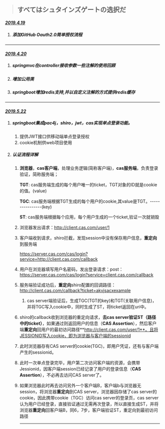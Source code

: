 > ## すべてはシュタインズゲートの选択だ

#### *<u>2019.4.19</u>*

1. ##### 添加GitHub Oauth2.0简单授权流程

------

#### *<u>2019.4.20</u>*

1. ##### springmvc在controller接收参数一些注解的使用回顾

2. ##### 增加公用类

3. ##### springboot增加redis支持,并以自定义注解的方式提供redis缓存

------

#### *<u>2019.5.22</u>*

1. ##### springboot集成pac4j，shiro，jwt，cas实现单点登录功能。

   1. 提供JWT接口供移动端单点登录授权
   2. cookie机制供web项目使用

2. ##### 认证流程详解

   1. **浏览器**，**cas客户端**，处理业务逻辑(简称客户端)，**cas服务端**，负责登录验证，简称服务端；

      **TGT**:  cas服务端生成的每个用户唯一的ticket，TGT对象的ID就是cookie的值。(value)

      **TGC**:  cas服务端根据TGT生成的每个用户的cookie,其value是TGT。----------------(key)

      **ST**:    cas服务端根据每个应用，每个用户生成的一个ticket,验证一次就销毁

      

   2. 浏览器发出请求：http://client.cas.com/user/1

       

   3. 客户端收到请求，shiro拦截，发现session中没有保存用户信息，**重定向**到服务端

      https://server.cas.com/cas/login?service=http://client.cas.com/callback

      

   4. 用户在浏览器填写用户名密码，发出登录请求：post：https://server.cas.com/cas/login?service=client.cas.com/callback

       

   5. 服务端验证成功后，**重定向**shiro配置的回调路径：http://client.cas.com/callback?ticket=akvjsacxexample

      1. cas server端验证后，生成TGC(TGT的key)和TGT(关联用户信息)，并将TGC写入cookie中，同时生成了ST，将ticket返回在uri中。


   6. shiro的callback收到浏览器的重定向请求，**去cas server验证ST（路径中的ticket）**，如果通过则返回用户的信息（**CAS Assertion**），然后客户端**重定向**回用户的最初访问路径**http://client.cas.com/user/1**。且将JESSIONID写入cookie，即为浏览器与客户端的sessionid

       

   7. 此时浏览器存有CAS server的cookie(TGC)，即用户凭证，还有与客户端产生的sessionid。

       

   8. 此时一次单点登录完毕，用户第二次访问客户端的资源，会携带Jessionid，因客户端session已经记录了用户的登录信息（**CAS Assertion**），不必再去访问CAS server了。

       

   9. 如果浏览器此时再去访问另外一个客户端B，客户端b与浏览器无session，将浏览器**重定向**到CAS server，浏览器因存储了cas server的cookie，因此携带cookie（TGC）访问cas server的登录页，cas server 认为用户已经登录，直接验证通过无需再次登录，所以直接生成ST，并将浏览器**重定向**回客户端B，同6，7步，客户端验证ST，重定向到最初访问路径

      ------

      

   
